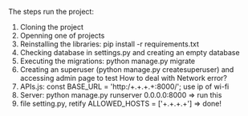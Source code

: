 The steps run the project: 
1. Cloning the project
2. Openning one of projects
3. Reinstalling the libraries: pip install -r requirements.txt
4. Checking database in settings.py and creating an empty database
5. Executing the migrations: python manage.py migrate
6. Creating an superuser (python manage.py createsuperuser) and accessing admin page to test
How to deal with Network error?
1. APIs.js: const BASE_URL = 'http:/+.+.+.+:8000/'; use ip of wi-fi
2. Server: python manage.py runserver 0.0.0.0:8000 => run this
3. file setting.py, retify ALLOWED_HOSTS = ['+.+.+.+'] => done!
